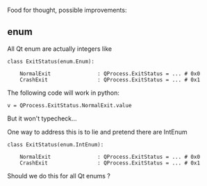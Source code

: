 
Food for thought, possible improvements:


## enum

All Qt enum are actually integers like

    class ExitStatus(enum.Enum):

        NormalExit               : QProcess.ExitStatus = ... # 0x0
        CrashExit                : QProcess.ExitStatus = ... # 0x1

The following code will work in python:

    v = QProcess.ExitStatus.NormalExit.value

But it won't typecheck...

One way to address this is to lie and pretend there are IntEnum

    class ExitStatus(enum.IntEnum):

        NormalExit               : QProcess.ExitStatus = ... # 0x0
        CrashExit                : QProcess.ExitStatus = ... # 0x1

Should we do this for all Qt enums ?
